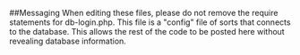 ##Messaging
When editing these files, please do not remove the require statements for db-login.php. This file is a "config" file of sorts that connects to the database. This allows the rest of the code to be posted here without revealing database information.